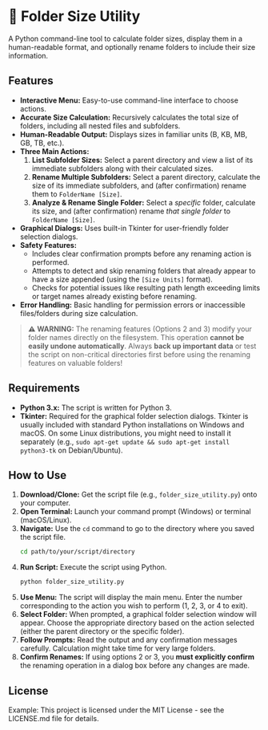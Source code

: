 # 📁 Folder Size Utility

A Python command-line tool to calculate folder sizes, display them in a human-readable format, and optionally rename folders to include their size information.

## Features

*   **Interactive Menu:** Easy-to-use command-line interface to choose actions.
*   **Accurate Size Calculation:** Recursively calculates the total size of folders, including all nested files and subfolders.
*   **Human-Readable Output:** Displays sizes in familiar units (B, KB, MB, GB, TB, etc.).
*   **Three Main Actions:**
    1.  **List Subfolder Sizes:** Select a parent directory and view a list of its immediate subfolders along with their calculated sizes.
    2.  **Rename Multiple Subfolders:** Select a parent directory, calculate the size of its immediate subfolders, and (after confirmation) rename them to `FolderName [Size]`.
    3.  **Analyze & Rename Single Folder:** Select a *specific* folder, calculate its size, and (after confirmation) rename *that single folder* to `FolderName [Size]`.
*   **Graphical Dialogs:** Uses built-in Tkinter for user-friendly folder selection dialogs.
*   **Safety Features:**
    *   Includes clear confirmation prompts before any renaming action is performed.
    *   Attempts to detect and skip renaming folders that already appear to have a size appended (using the `[Size Units]` format).
    *   Checks for potential issues like resulting path length exceeding limits or target names already existing before renaming.
*   **Error Handling:** Basic handling for permission errors or inaccessible files/folders during size calculation.

> **⚠️ WARNING:** The renaming features (Options 2 and 3) modify your folder names directly on the filesystem. This operation **cannot be easily undone automatically**. Always **back up important data** or test the script on non-critical directories first before using the renaming features on valuable folders!

## Requirements

*   **Python 3.x:** The script is written for Python 3.
*   **Tkinter:** Required for the graphical folder selection dialogs. Tkinter is usually included with standard Python installations on Windows and macOS. On some Linux distributions, you might need to install it separately (e.g., `sudo apt-get update && sudo apt-get install python3-tk` on Debian/Ubuntu).

## How to Use

1.  **Download/Clone:** Get the script file (e.g., `folder_size_utility.py`) onto your computer.
2.  **Open Terminal:** Launch your command prompt (Windows) or terminal (macOS/Linux).
3.  **Navigate:** Use the `cd` command to go to the directory where you saved the script file.
    ```bash
    cd path/to/your/script/directory
    ```
4.  **Run Script:** Execute the script using Python.
    ```bash
    python folder_size_utility.py
    ```
5.  **Use Menu:** The script will display the main menu. Enter the number corresponding to the action you wish to perform (1, 2, 3, or 4 to exit).
6.  **Select Folder:** When prompted, a graphical folder selection window will appear. Choose the appropriate directory based on the action selected (either the parent directory or the specific folder).
7.  **Follow Prompts:** Read the output and any confirmation messages carefully. Calculation might take time for very large folders.
8.  **Confirm Renames:** If using options 2 or 3, you **must explicitly confirm** the renaming operation in a dialog box before any changes are made.

## License


Example:
This project is licensed under the MIT License - see the LICENSE.md file for details.
